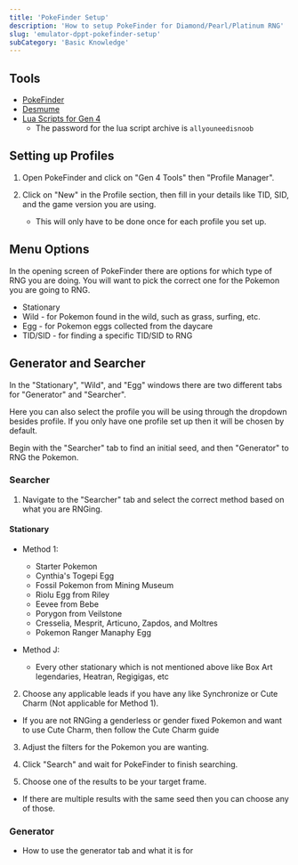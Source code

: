 ```yaml
---
title: 'PokeFinder Setup'
description: 'How to setup PokeFinder for Diamond/Pearl/Platinum RNG'
slug: 'emulator-dppt-pokefinder-setup'
subCategory: 'Basic Knowledge'
---
```


## Tools

- [PokeFinder](https://github.com/Admiral-Fish/PokeFinder/releases)
- [Desmume](http://desmume.org/download/)
- [Lua Scripts for Gen 4](http://pokerng.forumcommunity.net/?t=56443955&p=396434984)
  - The password for the lua script archive is `allyouneedisnoob`

## Setting up Profiles

1. Open PokeFinder and click on "Gen 4 Tools" then "Profile Manager".

2. Click on "New" in the Profile section, then fill in your details like TID, SID, and the game version you are using.

   - This will only have to be done once for each profile you set up.

## Menu Options

In the opening screen of PokeFinder there are options for which type of RNG you are doing. You will want to pick the correct one for the Pokemon you are going to RNG.

- Stationary
- Wild - for Pokemon found in the wild, such as grass, surfing, etc.
- Egg - for Pokemon eggs collected from the daycare
- TID/SID - for finding a specific TID/SID to RNG

## Generator and Searcher

In the "Stationary", "Wild", and "Egg" windows there are two different tabs for "Generator" and "Searcher".

Here you can also select the profile you will be using through the dropdown besides profile. If you only have one profile set up then it will be chosen by default.

Begin with the "Searcher" tab to find an initial seed, and then "Generator" to RNG the Pokemon.

### Searcher

1. Navigate to the "Searcher" tab and select the correct method based on what you are RNGing.

#### Stationary

- Method 1:
  - Starter Pokemon
  - Cynthia's Togepi Egg
  - Fossil Pokemon from Mining Museum
  - Riolu Egg from Riley
  - Eevee from Bebe
  - Porygon from Veilstone
  - Cresselia, Mesprit, Articuno, Zapdos, and Moltres
  - Pokemon Ranger Manaphy Egg
- Method J:

  - Every other stationary which is not mentioned above like Box Art legendaries, Heatran, Regigigas, etc

2. Choose any applicable leads if you have any like Synchronize or Cute Charm (Not applicable for Method 1).

- If you are not RNGing a genderless or gender fixed Pokemon and want to use Cute Charm, then follow the Cute Charm guide

3. Adjust the filters for the Pokemon you are wanting.
4. Click "Search" and wait for PokeFinder to finish searching.

5. Choose one of the results to be your target frame.

- If there are multiple results with the same seed then you can choose any of those.

### Generator

- How to use the generator tab and what it is for

